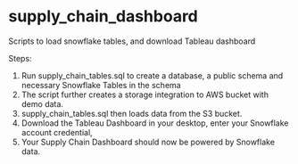 # supply_chain_dashboard
Scripts to load snowflake tables, and download Tableau dashboard

Steps:
1. Run  supply_chain_tables.sql to create a database, a public schema and necessary Snowflake Tables in the schema
2. The script further creates a storage integration to AWS bucket with demo data.
3. supply_chain_tables.sql then loads data from the S3 bucket.
3. Download the Tableau Dashboard in your desktop, enter your Snowflake account credential,
4. Your Supply Chain Dashboard should now be powered by Snowflake data.
